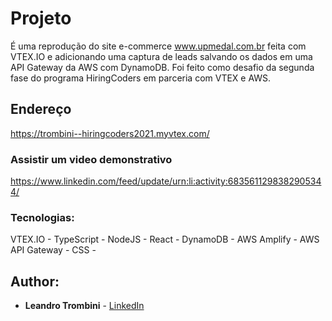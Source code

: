 # Projeto



É uma reprodução do site e-commerce www.upmedal.com.br feita com VTEX.IO e adicionando uma captura de leads salvando os dados em uma API Gateway da AWS com DynamoDB. Foi feito como desafio da segunda fase do programa HiringCoders em parceria com VTEX e AWS.


## Endereço


https://trombini--hiringcoders2021.myvtex.com/


### Assistir um video demonstrativo

https://www.linkedin.com/feed/update/urn:li:activity:6835611298382905344/


### Tecnologias:

VTEX.IO -
TypeScript -
NodeJS -
React -
DynamoDB -
AWS Amplify -
AWS API Gateway -
CSS -


## Author:

* **Leandro Trombini** - [LinkedIn](https://www.linkedin.com/in/leandrotrombini/)




